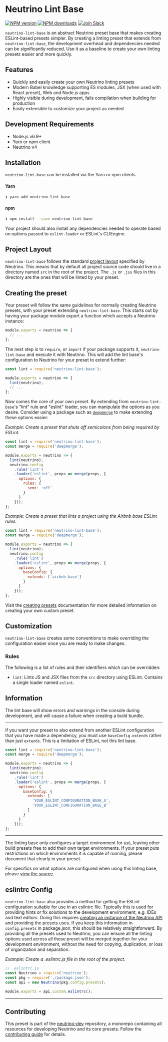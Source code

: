 # Neutrino Lint Base
[![NPM version][npm-image]][npm-url] [![NPM downloads][npm-downloads]][npm-url] [![Join Slack][slack-image]][slack-url]

`neutrino-lint-base` is an abstract Neutrino preset base that makes creating ESLint-based presets simpler. By creating
a linting preset that extends from `neutrino-lint-base`, the development overhead and dependencies needed can be
significantly reduced. Use it as a baseline to create your own linting presets easier and more quickly.

## Features

- Quickly and easily create your own Neutrino linting presets
- Modern Babel knowledge supporting ES modules, JSX (when used with React preset), Web and Node.js apps
- Highly visible during development, fails compilation when building for production
- Easily extensible to customize your project as needed

## Development Requirements

- Node.js v6.9+
- Yarn or npm client
- Neutrino v4

## Installation

`neutrino-lint-base` can be installed via the Yarn or npm clients.

#### Yarn

```bash
❯ yarn add neutrino-lint-base
```

#### npm

```bash
❯ npm install --save neutrino-lint-base
```

Your project should also install any dependencies needed to operate based on options passed to `eslint-loader` or
ESLint's CLIEngine.

## Project Layout

`neutrino-lint-base` follows the standard [project layout](/project-layout.md) specified by Neutrino. This
means that by default all project source code should live in a directory named `src` in the root of the
project. The `.js` or `.jsx` files in this directory are the ones that will be linted by your preset.

## Creating the preset

Your preset will follow the same guidelines for normally creating Neutrino presets, with your preset extending
`neutrino-lint-base`. This starts out by having your package module export a function which accepts a Neutrino instance:

```js
module.exports = neutrino => {
  // ...
};
```

The next step is to `require`, or `import` if your package supports it, `neutrino-lint-base` and execute it with
Neutrino. This will add the lint base's configuration to Neutrino for your preset to extend further:

```js
const lint = require('neutrino-lint-base');

module.exports = neutrino => {
  lint(neutrino);
  // ...
};
```

Now comes the core of your own preset. By extending from `neutrino-lint-base`'s "lint" rule and "eslint" loader, you
can manipulate the options as you desire. Consider using a package such as
[`deepmerge`](https://www.npmjs.com/package/deepmerge) to make extending these options easier:

_Example: Create a preset that shuts off semicolons from being required by ESLint._

```js
const lint = require('neutrino-lint-base');
const merge = require('deepmerge');

module.exports = neutrino => {
  lint(neutrino);
  neutrino.config
    .rule('lint')
    .loader('eslint', props => merge(props, {
      options: {
        rules: {
          semi: 'off'
        }
      }
    }));
};
```

_Example: Create a preset that lints a project using the Airbnb base ESLint rules._

```js
const lint = require('neutrino-lint-base');
const merge = require('deepmerge');

module.exports = neutrino => {
  lint(neutrino);
  neutrino.config
    .rule('lint')
    .loader('eslint', props => merge(props, {
      options: {
        baseConfig: {
          extends: ['airbnb-base']
        }
      }
    }));
};
```

Visit the [creating presets](/creating-presets.md) documentation for more detailed information on creating your own
custom preset.

## Customization

`neutrino-lint-base` creates some conventions to make overriding the configuration easier once you are ready to
make changes.

### Rules

The following is a list of rules and their identifiers which can be overridden:

- `lint`: Lints JS and JSX files from the `src` directory using ESLint. Contains a single loader named `eslint`.

## Information

The lint base will show errors and warnings in the console during development, and will cause a failure when
creating a build bundle.

---

If you want your preset to also extend from another ESLint configuration that you have made a dependency, you must use
`baseConfig.extends` rather than just `extends`. This is a limitation of ESLint, not this lint base.

```js
const lint = require('neutrino-lint-base');
const merge = require('deepmerge');

module.exports = neutrino => {
  lint(neutrino);
  neutrino.config
    .rule('lint')
    .loader('eslint', props => merge(props, {
      options: {
        baseConfig: {
          extends: [
            'YOUR_ESLINT_CONFIGURATION_BASE_A',
            'YOUR_ESLINT_CONFIGURATION_BASE_B'
          ]
        }
      }
    }));
};
```

---

The linting base only configures a target environment for `es6`, leaving other build presets free to add their own
target environments. If your preset puts restrictions on which environments it is capable of running, please document
that clearly in your preset.

For specifics on what options are configured when using this linting base, please
[view the source](https://github.com/mozilla-neutrino/neutrino-dev/blob/master/packages/neutrino-lint-base/src/index.js).

## eslintrc Config

`neutrino-lint-base` also provides a method for getting the ESLint configuration suitable for use in an eslintrc file.
Typically this is used for providing hints or fix solutions to the development environment, e.g. IDEs and text editors.
Doing this requires [creating an instance of the Neutrino API](/api/README.md) and providing the presets uses. If you
keep this information in `config.presets` in package.json, this should be relatively straightforward. By providing
all the presets used to Neutrino, you can ensure all the linting options used across all those preset will be merged
together for your development environment, without the need for copying, duplication, or loss of organization and
separation.

_Example: Create a .eslintrc.js file in the root of the project._

```js
// .eslintrc.js
const Neutrino = require('neutrino');
const pkg = require('./package.json');
const api = new Neutrino(pkg.config.presets);

module.exports = api.custom.eslintrc();
```

---

## Contributing

This preset is part of the [neutrino-dev](https://github.com/mozilla-neutrino/neutrino-dev) repository, a monorepo
containing all resources for developing Neutrino and its core presets. Follow the
[contributing guide](/contributing/README.md) for details.

[npm-image]: https://img.shields.io/npm/v/neutrino-lint-base.svg
[npm-downloads]: https://img.shields.io/npm/dt/neutrino-lint-base.svg
[npm-url]: https://npmjs.org/package/neutrino-lint-base
[slack-image]: https://neutrino-slack.herokuapp.com/badge.svg
[slack-url]: https://neutrino-slack.herokuapp.com/
